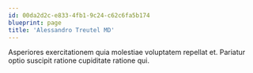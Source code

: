 ```yaml
---
id: 00da2d2c-e833-4fb1-9c24-c62c6fa5b174
blueprint: page
title: 'Alessandro Treutel MD'
---
```

Asperiores exercitationem quia molestiae voluptatem repellat et. Pariatur optio suscipit ratione cupiditate ratione qui.